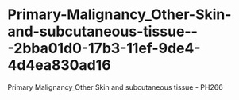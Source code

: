 # Primary-Malignancy_Other-Skin-and-subcutaneous-tissue---2bba01d0-17b3-11ef-9de4-4d4ea830ad16
Primary Malignancy_Other Skin and subcutaneous tissue - PH266
